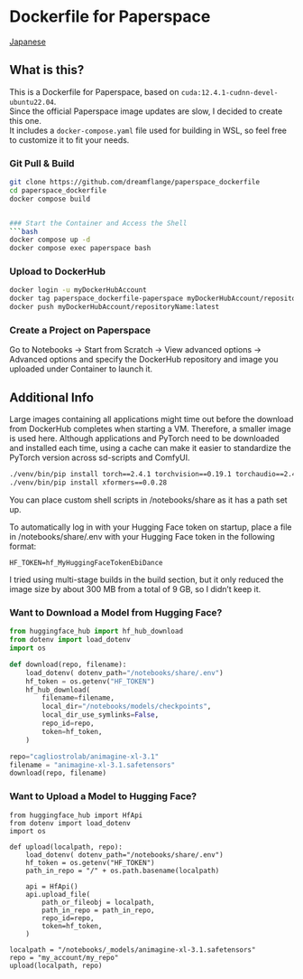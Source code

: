 # Dockerfile for Paperspace

[Japanese](readme_ja.md)

## What is this?
This is a Dockerfile for Paperspace, based on `cuda:12.4.1-cudnn-devel-ubuntu22.04`.  
Since the official Paperspace image updates are slow, I decided to create this one.  
It includes a `docker-compose.yaml` file used for building in WSL, so feel free to customize it to fit your needs.

### Git Pull & Build
```bash
git clone https://github.com/dreamflange/paperspace_dockerfile  
cd paperspace_dockerfile  
docker compose build  


### Start the Container and Access the Shell
```bash
docker compose up -d
docker compose exec paperspace bash  
```

### Upload to DockerHub
```bash
docker login -u myDockerHubAccount  
docker tag paperspace_dockerfile-paperspace myDockerHubAccount/repositoryName:latest  
docker push myDockerHubAccount/repositoryName:latest  
```

### Create a Project on Paperspace
Go to Notebooks → Start from Scratch → View advanced options → Advanced options and specify the DockerHub repository and image you uploaded under Container to launch it.


## Additional Info
Large images containing all applications might time out before the download from DockerHub completes when starting a VM. Therefore, a smaller image is used here.
Although applications and PyTorch need to be downloaded and installed each time, using a cache can make it easier to standardize the PyTorch version across sd-scripts and ComfyUI.

```bash
./venv/bin/pip install torch==2.4.1 torchvision==0.19.1 torchaudio==2.4.1 --index-url https://download.pytorch.org/whl/cu124  
./venv/bin/pip install xformers==0.0.28  
```
  
You can place custom shell scripts in /notebooks/share as it has a path set up.

To automatically log in with your Hugging Face token on startup, place a file in /notebooks/share/.env with your Hugging Face token in the following format:


```
HF_TOKEN=hf_MyHuggingFaceTokenEbiDance
```
I tried using multi-stage builds in the build section, but it only reduced the image size by about 300 MB from a total of 9 GB, so I didn’t keep it.

### Want to Download a Model from Hugging Face?
```python
from huggingface_hub import hf_hub_download
from dotenv import load_dotenv
import os

def download(repo, filename):
    load_dotenv( dotenv_path="/notebooks/share/.env")
    hf_token = os.getenv("HF_TOKEN")
    hf_hub_download(
        filename=filename,
        local_dir="/notebooks/models/checkpoints",
        local_dir_use_symlinks=False,
        repo_id=repo,
        token=hf_token,
    )

repo="cagliostrolab/animagine-xl-3.1"
filename = "animagine-xl-3.1.safetensors"
download(repo, filename)
```

### Want to Upload a Model to Hugging Face?
```
from huggingface_hub import HfApi
from dotenv import load_dotenv
import os

def upload(localpath, repo):
    load_dotenv( dotenv_path="/notebooks/share/.env")
    hf_token = os.getenv("HF_TOKEN")
    path_in_repo = "/" + os.path.basename(localpath)

    api = HfApi()
    api.upload_file(
        path_or_fileobj = localpath,
        path_in_repo = path_in_repo,
        repo_id=repo,
        token=hf_token,    
    )
    
localpath = "/notebooks/_models/animagine-xl-3.1.safetensors"
repo = "my_account/my_repo"
upload(localpath, repo)
```